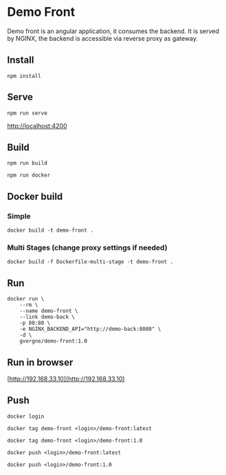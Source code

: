 # Demo Front

Demo front is an angular application, it consumes the backend. It is served by NGINX, the backend is accessible via reverse proxy as gateway.

## Install

```npm install```

## Serve

```npm run serve```

[http://localhost:4200](http://localhost:4200)

## Build

```npm run build```

```npm run docker```

## Docker build

### Simple

```docker build -t demo-front .```

### Multi Stages (change proxy settings if needed)

```docker build -f Dockerfile-multi-stage -t demo-front .```

## Run

```
docker run \
    --rm \
    --name demo-front \
    --link demo-back \
    -p 80:80 \
    -e NGINX_BACKEND_API="http://demo-back:8080" \
    -d \
    gvergne/demo-front:1.0
```

## Run in browser

[http://192.168.33.10](http://192.168.33.10)

## Push

```docker login```

```docker tag demo-front <login>/demo-front:latest```

```docker tag demo-front <login>/demo-front:1.0```

```docker push <login>/demo-front:latest```

```docker push <login>/demo-front:1.0```